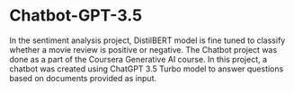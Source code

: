 # Chatbot-GPT-3.5

In the sentiment analysis project, DistilBERT model is fine tuned to classify whether a movie review is positive or negative.
The Chatbot project was done as a part of the Coursera Generative AI course. In this project, a chatbot was created using ChatGPT 3.5 Turbo model to answer questions based on documents provided as input.
